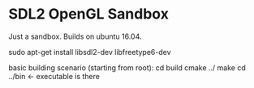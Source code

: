 # SDL2 OpenGL Sandbox

Just a sandbox.
Builds on ubuntu 16.04.

sudo apt-get install libsdl2-dev libfreetype6-dev

basic building scenario (starting from root):
cd build
cmake ../
make
cd ../bin <- executable is there

